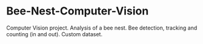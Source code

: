# Bee-Nest-Computer-Vision
Computer Vision project. Analysis of a bee nest. Bee detection, tracking and counting (in and out). Custom dataset. 
